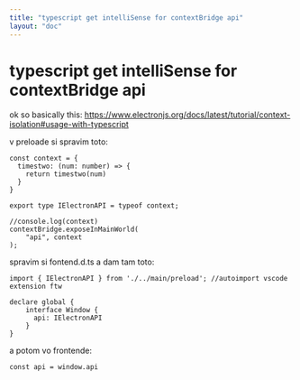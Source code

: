 ```yaml
---
title: "typescript get intelliSense for contextBridge api"
layout: "doc"
---
```

# typescript get intelliSense for contextBridge api

ok so basically this: https://www.electronjs.org/docs/latest/tutorial/context-isolation#usage-with-typescript

v preloade si spravim toto:

```tsx
const context = {
  timestwo: (num: number) => {
    return timestwo(num)
  }
}

export type IElectronAPI = typeof context;

//console.log(context)
contextBridge.exposeInMainWorld(
    "api", context
);
```

spravim si fontend.d.ts a dam tam toto:

```tsx
import { IElectronAPI } from './../main/preload'; //autoimport vscode extension ftw

declare global {
    interface Window {
      api: IElectronAPI
    }
}
```

a potom vo frontende:

```tsx
const api = window.api
```